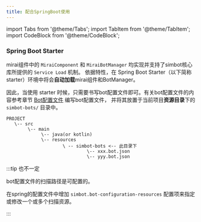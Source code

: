 ```yaml
---
title: 配合SpringBoot使用
---
```


import Tabs from '@theme/Tabs';
import TabItem from '@theme/TabItem';
import CodeBlock from '@theme/CodeBlock';


### Spring Boot Starter

mirai组件中的 `MiraiComponent` 和 `MiraiBotManager` 均实现并支持了simbot核心库所提供的 `Service Load` 机制。
依据特性，在 Spring Boot Starter（以下简称starter）环境中将会**自动加载**mirai组件和BotManager。

因此，当使用 starter 时候，只需要书写bot配置文件即可。有关bot配置文件的内容参考章节 [Bot配置文件](../bot-config) 编写bot配置文件，
并将其放置于当前项目**资源目录**下的 `simbot-bots/` 目录中。

```text {6-8}
PROJECT
   \-- src
        \-- main
             \-- java(or kotlin)
             \-- resources
                     \ -- simbot-bots <-- 此目录下
                              \-- xxx.bot.json
                              \-- yyy.bot.json
```
:::tip 也不一定

bot配置文件的扫描路径是可配置的。

在spring的配置文件中增加 `simbot.bot-configuration-resources` 配置项来指定或修改一个或多个扫描资源。

:::
